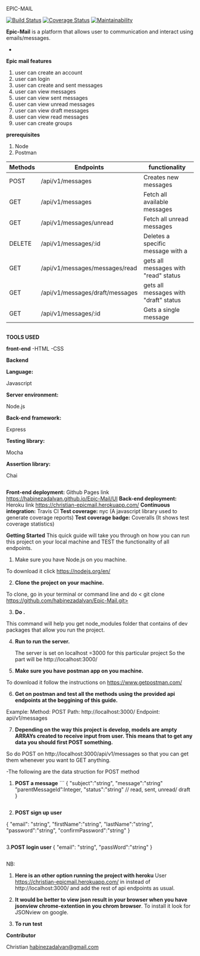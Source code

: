 
EPIC-MAIL

[![Build Status](https://www.travis-ci.org/habinezadalvan/Epic-Mail.svg?branch=develop)](https://www.travis-ci.org/habinezadalvan/Epic-Mail)
[![Coverage Status](https://coveralls.io/repos/github/habinezadalvan/Epic-Mail/badge.svg?branch=ch-tests-work-%23164599870)](https://coveralls.io/github/habinezadalvan/Epic-Mail?branch=ch-tests-work-%23164599870)
[![Maintainability](https://api.codeclimate.com/v1/badges/b79352a37d48aa74aed3/maintainability)](https://codeclimate.com/github/habinezadalvan/Epic-Mail/maintainability)

**Epic-Mail** is a platform that allows user to communication and interact using emails/messages.

*
**Epic mail features**
1. user can create an account
2. user can login
3. user can create and sent messages
4. user can view messages
5. user can view sent messages
6. user can view unread messages
7. user can view draft messages
8. user can view read messages 
9. user can create groups 


**prerequisites**
1. Node
2. Postman

 Methods | Endpoints | functionality
--------- | --------- | -------------
POST | /api/v1/messages |Creates new messages	
GET | /api/v1/messages | Fetch all available messages
GET | /api/v1/messages/unread | Fetch all unread messages
DELETE | /api/v1/messages/:id | Deletes a specific message with a
GET | /api/v1/messages/messages/read | gets all messages with "read" status
GET | /api/v1/messages/draft/messages | gets all messages with "draft" status
GET | /api/v1/messages/:id | Gets a single message
```

```
**TOOLS USED**

**front-end**
-HTML
-CSS

**Backend**

**Language:**

Javascript

**Server environment:** 

Node.js 

**Back-end framework:**

Express

**Testing library:**

Mocha

**Assertion library:**

Chai 
```
```

**Front-end deployment:**
Github Pages link https://habinezadalvan.github.io/Epic-Mail/UI
**Back-end deployment:** Heroku link https://christian-epicmail.herokuapp.com/
**Continuous integration:** Travis CI
**Test coverage:** nyc (A javascript library used to generate coverage reports)
**Test coverage badge:** Coveralls (It shows test coverage statistics)

**Getting Started**
This quick guide will take you through on how you can run this project on your local machine and TEST the functionality of all endpoints.
1. Make sure you have Node.js on you machine.

To download it click https://nodejs.org/en/

2. **Clone the project on your machine.**

  To clone, go in your terminal or command line and do < git clone https://github.com/habinezadalvan/Epic-Mail.git>

3. **Do <npm install>.**
  
  This command will help you get node_modules folder that contains of dev packages that allow you run the project.
  
4. **Run <npm start> to run the server.**
  
    The server is set on localhost =3000 for this particular project
    So the part will be http://localhost:3000/
  
5. **Make sure you have postman app on you machine.**

  To download it follow the instructions on https://www.getpostman.com/
  
6. **Get on postman and test all the methods using the provided api endpoints at the beggining of this guide.**

  Example:
  Method: POST
  Path: http://localhost:3000/
  Endpoint: api/v1/messages
  
7. **Depending on the way this project is develop, models are ampty ARRAYs created to receive input from user. This means that to get any data you should first POST something.**

  So do POST on http://localhost:3000/api/v1/messages so that you can get them whenever you want to GET anything.
  
  -The following are the data struction for POST method
  
  1. **POST a message**
    ```
  {
	"subject":"string",
	"message":"string"
  ”parentMessageId”:Integer,
	"status":"string"  // read, sent, unread/ draft
}
```
```  
  2. **POST sign up user**
  
  {
	"email": "string",
	"firstName":"string",
	"lastName":"string",
	"password":"string",
  "confirmPassword":"string"
}

```
```

3.**POST login user**
 {
    "email": "string",
    "passWord":"string"
 }
 ```
```
NB: 
 1. **Here is an other option running the project with heroku**
    User https://christian-epicmail.herokuapp.com/  in instead of http://localhost:3000/ and add the rest of api endpoints as usual.
    
 2. **It would be better to view json result in your browser when you have jsonview chrome-extention in you chrom browser**.
    To install it look for JSONview on google.

8. **To run test**
<npm test>


**Contributor**

Christian habinezadalvan@gmail.com
